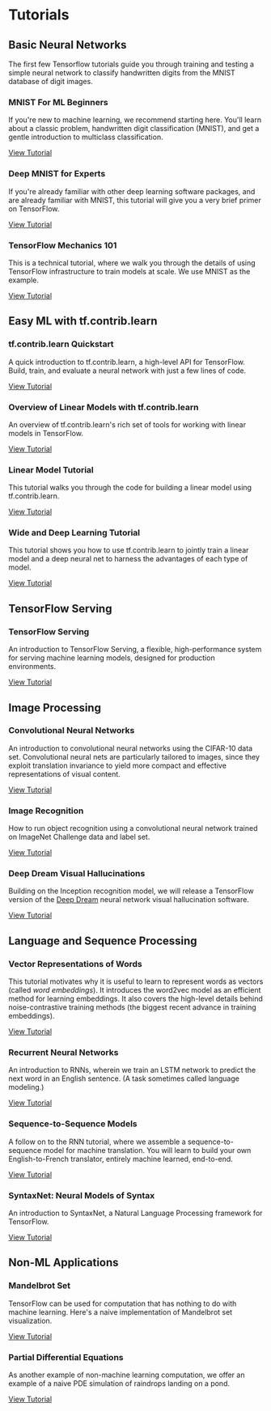 # Tutorials

## Basic Neural Networks

The first few Tensorflow tutorials guide you through training and testing a
simple neural network to classify handwritten digits from the MNIST database of
digit images.

### MNIST For ML Beginners

If you're new to machine learning, we recommend starting here.  You'll learn
about a classic problem, handwritten digit classification (MNIST), and get a
gentle introduction to multiclass classification.

[View Tutorial](../tutorials/mnist/beginners/index.md)


### Deep MNIST for Experts

If you're already familiar with other deep learning software packages, and are
already familiar with MNIST, this tutorial will give you a very brief primer
on TensorFlow.

[View Tutorial](../tutorials/mnist/pros/index.md)

### TensorFlow Mechanics 101

This is a technical tutorial, where we walk you through the details of using
TensorFlow infrastructure to train models at scale.  We use MNIST as the
example.

[View Tutorial](../tutorials/mnist/tf/index.md)


## Easy ML with tf.contrib.learn

### tf.contrib.learn Quickstart

A quick introduction to tf.contrib.learn, a high-level API for TensorFlow.
Build, train, and evaluate a neural network with just a few lines of
code.

[View Tutorial](../tutorials/tflearn/index.md)

### Overview of Linear Models with tf.contrib.learn

An overview of tf.contrib.learn's rich set of tools for working with linear
models in TensorFlow.

[View Tutorial](../tutorials/linear/overview.md)

### Linear Model Tutorial

This tutorial walks you through the code for building a linear model using
tf.contrib.learn.

[View Tutorial](../tutorials/wide/index.md)

### Wide and Deep Learning Tutorial

This tutorial shows you how to use tf.contrib.learn to jointly train a linear
model and a deep neural net to harness the advantages of each type of model.

[View Tutorial](../tutorials/wide_and_deep/index.md)


## TensorFlow Serving

### TensorFlow Serving

An introduction to TensorFlow Serving, a flexible, high-performance system for
serving machine learning models, designed for production environments.

[View Tutorial](../tutorials/tfserve/index.md)


## Image Processing

### Convolutional Neural Networks

An introduction to convolutional neural networks using the CIFAR-10 data set.
Convolutional neural nets are particularly tailored to images, since they
exploit translation invariance to yield more compact and effective
representations of visual content.

[View Tutorial](../tutorials/deep_cnn/index.md)

### Image Recognition

How to run object recognition using a convolutional neural network
trained on ImageNet Challenge data and label set.

[View Tutorial](../tutorials/image_recognition/index.md)

### Deep Dream Visual Hallucinations

Building on the Inception recognition model, we will release a TensorFlow
version of the [Deep Dream](https://github.com/google/deepdream) neural network
visual hallucination software.

[View Tutorial](https://www.tensorflow.org/code/tensorflow/examples/tutorials/deepdream/deepdream.ipynb)


## Language and Sequence Processing

### Vector Representations of Words

This tutorial motivates why it is useful to learn to represent words as vectors
(called *word embeddings*). It introduces the word2vec model as an efficient
method for learning embeddings. It also covers the high-level details behind
noise-contrastive training methods (the biggest recent advance in training
embeddings).

[View Tutorial](../tutorials/word2vec/index.md)

### Recurrent Neural Networks

An introduction to RNNs, wherein we train an LSTM network to predict the next
word in an English sentence.  (A task sometimes called language modeling.)

[View Tutorial](../tutorials/recurrent/index.md)

### Sequence-to-Sequence Models

A follow on to the RNN tutorial, where we assemble a sequence-to-sequence model
for machine translation.  You will learn to build your own English-to-French
translator, entirely machine learned, end-to-end.

[View Tutorial](../tutorials/seq2seq/index.md)

### SyntaxNet: Neural Models of Syntax

An introduction to SyntaxNet, a Natural Language Processing framework for
TensorFlow.

[View Tutorial](../tutorials/syntaxnet/index.md)


## Non-ML Applications

### Mandelbrot Set

TensorFlow can be used for computation that has nothing to do with machine
learning.  Here's a naive implementation of Mandelbrot set visualization.

[View Tutorial](../tutorials/mandelbrot/index.md)

### Partial Differential Equations

As another example of non-machine learning computation, we offer an example of
a naive PDE simulation of raindrops landing on a pond.

[View Tutorial](../tutorials/pdes/index.md)
